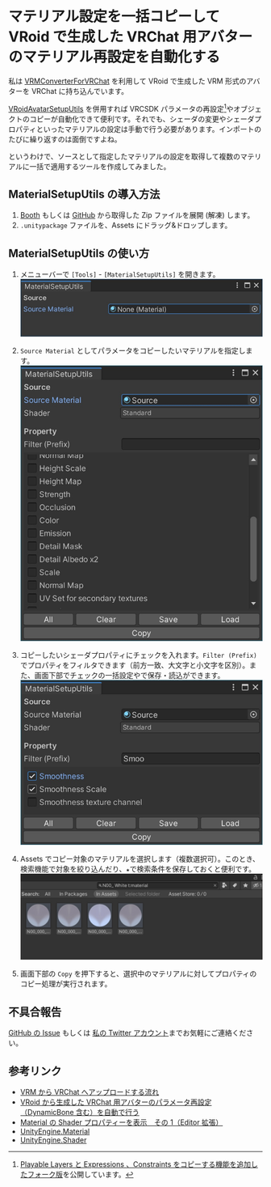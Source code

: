 # マテリアル設定を一括コピーして VRoid で生成した VRChat 用アバターのマテリアル再設定を自動化する

私は [VRMConverterForVRChat](https://qiita.com/100/items/7315fe3a7eb75732ae43) を利用して VRoid で生成した VRM 形式のアバターを VRChat に持ち込んでいます。

[VRoidAvatarSetupUtils](https://qiita.com/jirko/items/7f1aaee574675273bc39) を併用すれば VRCSDK パラメータの再設定[^1]やオブジェクトのコピーが自動化できて便利です。それでも、シェーダの変更やシェーダプロパティといったマテリアルの設定は手動で行う必要があります。インポートのたびに繰り返すのは面倒ですよね。

[^1]: [Playable Layers と Expressions 、Constraints をコピーする機能を追加したフォーク版](https://github.com/yokra9/VRoidAvatarSetupUtils/releases)を公開しています。

というわけで、ソースとして指定したマテリアルの設定を取得して複数のマテリアルに一括で適用するツールを作成してみました。

## MaterialSetupUtils の導入方法

1. [Booth](https://yokra.booth.pm/items/3588840) もしくは [GitHub](https://github.com/yokra9/MaterialSetupUtils/releases) から取得した Zip ファイルを展開 (解凍) します。
2. `.unitypackage` ファイルを、Assets にドラッグ&ドロップします。

## MaterialSetupUtils の使い方

1. メニューバーで `[Tools]` - `[MaterialSetupUtils]` を開きます。
   ![MaterialSetupUtils-1.jpg](./img/MaterialSetupUtils-1.jpg)

2. `Source Material` としてパラメータをコピーしたいマテリアルを指定します。
   ![MaterialSetupUtils-2.jpg](./img/MaterialSetupUtils-2.jpg)

3. コピーしたいシェーダプロパティにチェックを入れます。`Filter (Prefix)` でプロパティをフィルタできます（前方一致、大文字と小文字を区別）。また、画面下部でチェックの一括設定やで保存・読込ができます。
   ![MaterialSetupUtils-3.jpg](./img/MaterialSetupUtils-3.jpg)

4. Assets でコピー対象のマテリアルを選択します（複数選択可）。このとき、検索機能で対象を絞り込んだり、`★`で検索条件を保存しておくと便利です。
   ![MaterialSetupUtils-4.jpg](./img/MaterialSetupUtils-4.jpg)

5. 画面下部の `Copy` を押下すると、選択中のマテリアルに対してプロパティのコピー処理が実行されます。

## 不具合報告

[GitHub の Issue](https://github.com/yokra9/MaterialSetupUtils/issues) もしくは [私の Twitter アカウント](https://twitter.com/yokra9)までお気軽にご連絡ください。

## 参考リンク

- [VRM から VRChat へアップロードする流れ](https://qiita.com/100/items/7315fe3a7eb75732ae43)
- [VRoid から生成した VRChat 用アバターのパラメータ再設定（DynamicBone 含む）を自動で行う](https://qiita.com/jirko/items/7f1aaee574675273bc39)
- [Material の Shader プロパティーを表示　その 1（Editor 拡張）](https://karanokan.info/2020/10/22/post-5625/)
- [UnityEngine.Material](https://docs.unity3d.com/ja/2019.4/ScriptReference/Material.html)
- [UnityEngine.Shader](https://docs.unity3d.com/ja/2019.4/ScriptReference/Shader.html)
